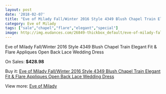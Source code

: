 ```yaml
---
layout: post
date: '2018-02-07'
title: "Eve of Milady Fall/Winter 2016 Style 4349 Blush Chapel Train Elegant Fit & Flare Appliques Open Back Lace Wedding Dress"
category: Eve of Milady
tags: ["sale","chapel","flare","elegant","special"]
image: http://img.eudances.com/26849-thickbox_default/eve-of-milady-fall-winter-2016-style-4349-blush-chapel-train-elegant-fit-flare-appliques-open-back-lace-wedding-dress.jpg
---
```

Eve of Milady Fall/Winter 2016 Style 4349 Blush Chapel Train Elegant Fit & Flare Appliques Open Back Lace Wedding Dress

On Sales: **$428.98**
<a href="https://www.eudances.com/en/eve-of-milady/9031-eve-of-milady-fall-winter-2016-style-4349-blush-chapel-train-elegant-fit-flare-appliques-open-back-lace-wedding-dress.html"><amp-img layout="responsive" width="600" height="600" src="//img.eudances.com/26849-thickbox_default/eve-of-milady-fall-winter-2016-style-4349-blush-chapel-train-elegant-fit-flare-appliques-open-back-lace-wedding-dress.jpg" alt="Eve of Milady Fall/Winter 2016 Style 4349 Blush Chapel Train Elegant Fit & Flare Appliques Open Back Lace Wedding Dress 0" /></a>
<a href="https://www.eudances.com/en/eve-of-milady/9031-eve-of-milady-fall-winter-2016-style-4349-blush-chapel-train-elegant-fit-flare-appliques-open-back-lace-wedding-dress.html"><amp-img layout="responsive" width="600" height="600" src="//img.eudances.com/26854-thickbox_default/eve-of-milady-fall-winter-2016-style-4349-blush-chapel-train-elegant-fit-flare-appliques-open-back-lace-wedding-dress.jpg" alt="Eve of Milady Fall/Winter 2016 Style 4349 Blush Chapel Train Elegant Fit & Flare Appliques Open Back Lace Wedding Dress 1" /></a>
<a href="https://www.eudances.com/en/eve-of-milady/9031-eve-of-milady-fall-winter-2016-style-4349-blush-chapel-train-elegant-fit-flare-appliques-open-back-lace-wedding-dress.html"><amp-img layout="responsive" width="600" height="600" src="//img.eudances.com/26853-thickbox_default/eve-of-milady-fall-winter-2016-style-4349-blush-chapel-train-elegant-fit-flare-appliques-open-back-lace-wedding-dress.jpg" alt="Eve of Milady Fall/Winter 2016 Style 4349 Blush Chapel Train Elegant Fit & Flare Appliques Open Back Lace Wedding Dress 2" /></a>
<a href="https://www.eudances.com/en/eve-of-milady/9031-eve-of-milady-fall-winter-2016-style-4349-blush-chapel-train-elegant-fit-flare-appliques-open-back-lace-wedding-dress.html"><amp-img layout="responsive" width="600" height="600" src="//img.eudances.com/26852-thickbox_default/eve-of-milady-fall-winter-2016-style-4349-blush-chapel-train-elegant-fit-flare-appliques-open-back-lace-wedding-dress.jpg" alt="Eve of Milady Fall/Winter 2016 Style 4349 Blush Chapel Train Elegant Fit & Flare Appliques Open Back Lace Wedding Dress 3" /></a>
<a href="https://www.eudances.com/en/eve-of-milady/9031-eve-of-milady-fall-winter-2016-style-4349-blush-chapel-train-elegant-fit-flare-appliques-open-back-lace-wedding-dress.html"><amp-img layout="responsive" width="600" height="600" src="//img.eudances.com/26851-thickbox_default/eve-of-milady-fall-winter-2016-style-4349-blush-chapel-train-elegant-fit-flare-appliques-open-back-lace-wedding-dress.jpg" alt="Eve of Milady Fall/Winter 2016 Style 4349 Blush Chapel Train Elegant Fit & Flare Appliques Open Back Lace Wedding Dress 4" /></a>
<a href="https://www.eudances.com/en/eve-of-milady/9031-eve-of-milady-fall-winter-2016-style-4349-blush-chapel-train-elegant-fit-flare-appliques-open-back-lace-wedding-dress.html"><amp-img layout="responsive" width="600" height="600" src="//img.eudances.com/26850-thickbox_default/eve-of-milady-fall-winter-2016-style-4349-blush-chapel-train-elegant-fit-flare-appliques-open-back-lace-wedding-dress.jpg" alt="Eve of Milady Fall/Winter 2016 Style 4349 Blush Chapel Train Elegant Fit & Flare Appliques Open Back Lace Wedding Dress 5" /></a>

Buy it: [Eve of Milady Fall/Winter 2016 Style 4349 Blush Chapel Train Elegant Fit & Flare Appliques Open Back Lace Wedding Dress](https://www.eudances.com/en/eve-of-milady/9031-eve-of-milady-fall-winter-2016-style-4349-blush-chapel-train-elegant-fit-flare-appliques-open-back-lace-wedding-dress.html "Eve of Milady Fall/Winter 2016 Style 4349 Blush Chapel Train Elegant Fit & Flare Appliques Open Back Lace Wedding Dress")

View more: [Eve of Milady](https://www.eudances.com/en/123-eve-of-milady "Eve of Milady")